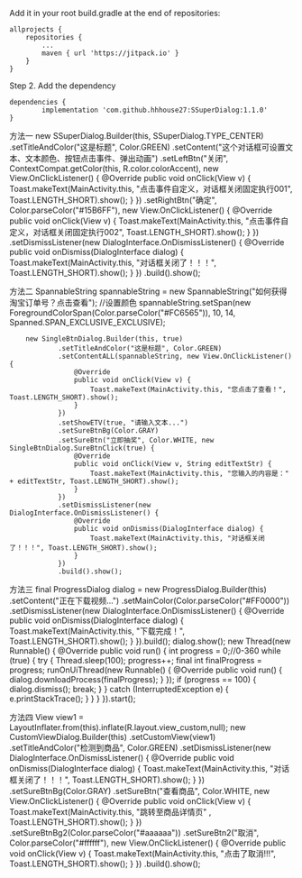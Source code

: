 Add it in your root build.gradle at the end of repositories:

	allprojects {
		repositories {
			...
			maven { url 'https://jitpack.io' }
		}
	}
Step 2. Add the dependency

	dependencies {
	        implementation 'com.github.hhhouse27:SSuperDialog:1.1.0'
	} 


方法一
new SSuperDialog.Builder(this, SSuperDialog.TYPE_CENTER)
                .setTitleAndColor("这是标题", Color.GREEN)
                .setContent("这个对话框可设置文本、文本颜色、按钮点击事件、弹出动画")
                .setLeftBtn("关闭", ContextCompat.getColor(this, R.color.colorAccent), new View.OnClickListener() {
                    @Override
                    public void onClick(View v) {
                        Toast.makeText(MainActivity.this, "点击事件自定义，对话框关闭固定执行001", Toast.LENGTH_SHORT).show();
                    }
                })
                .setRightBtn("确定", Color.parseColor("#15B6FF"), new View.OnClickListener() {
                    @Override
                    public void onClick(View v) {
                        Toast.makeText(MainActivity.this, "点击事件自定义，对话框关闭固定执行002", Toast.LENGTH_SHORT).show();
                    }
                })
                .setDismissListener(new DialogInterface.OnDismissListener() {
                    @Override
                    public void onDismiss(DialogInterface dialog) {
                        Toast.makeText(MainActivity.this, "对话框关闭了！！！", Toast.LENGTH_SHORT).show();
                    }
                })
                .build().show();
		
方法二
SpannableString spannableString = new SpannableString("如何获得淘宝订单号？点击查看");
        //设置颜色
        spannableString.setSpan(new ForegroundColorSpan(Color.parseColor("#FC6565")), 10, 14, Spanned.SPAN_EXCLUSIVE_EXCLUSIVE);

        new SingleBtnDialog.Builder(this, true)
                .setTitleAndColor("这是标题", Color.GREEN)
                .setContentALL(spannableString, new View.OnClickListener() {
                    @Override
                    public void onClick(View v) {
                        Toast.makeText(MainActivity.this, "您点击了查看！", Toast.LENGTH_SHORT).show();
                    }
                })
                .setShowETV(true, "请输入文本...")
                .setSureBtnBg(Color.GRAY)
                .setSureBtn("立即抽奖", Color.WHITE, new SingleBtnDialog.SureBtnClick(true) {
                    @Override
                    public void onClick(View v, String editTextStr) {
                        Toast.makeText(MainActivity.this, "您输入的内容是：" + editTextStr, Toast.LENGTH_SHORT).show();
                    }
                })
                .setDismissListener(new DialogInterface.OnDismissListener() {
                    @Override
                    public void onDismiss(DialogInterface dialog) {
                        Toast.makeText(MainActivity.this, "对话框关闭了！！！", Toast.LENGTH_SHORT).show();
                    }
                })
                .build().show();
		
方法三
final ProgressDialog dialog = new ProgressDialog.Builder(this)
                .setContent("正在下载视频...")
                .setMainColor(Color.parseColor("#FF0000"))
                .setDismissListener(new DialogInterface.OnDismissListener() {
                    @Override
                    public void onDismiss(DialogInterface dialog) {
                        Toast.makeText(MainActivity.this, "下载完成！", Toast.LENGTH_SHORT).show();
                    }
                }).build();
        dialog.show();
       new Thread(new Runnable() {
            @Override
            public void run() {
                int progress = 0;//0-360
                while (true) {
                    try {
                        Thread.sleep(100);
                        progress++;
                        final int finalProgress = progress;
                        runOnUiThread(new Runnable() {
                            @Override
                            public void run() {
                                dialog.downloadProcess(finalProgress);
                            }
                        });
                        if (progress == 100) {
                            dialog.dismiss();
                            break;
                        }
                    } catch (InterruptedException e) {
                        e.printStackTrace();
                    }
                }
            }
        }).start();
	
方法四
View view1 = LayoutInflater.from(this).inflate(R.layout.view_custom,null);
        new CustomViewDialog.Builder(this)
                .setCustomView(view1)
                .setTitleAndColor("检测到商品", Color.GREEN)
                .setDismissListener(new DialogInterface.OnDismissListener() {
                    @Override
                    public void onDismiss(DialogInterface dialog) {
                        Toast.makeText(MainActivity.this, "对话框关闭了！！！", Toast.LENGTH_SHORT).show();
                    }
                })
                .setSureBtnBg(Color.GRAY)
                .setSureBtn("查看商品", Color.WHITE, new View.OnClickListener() {
                    @Override
                    public void onClick(View v) {
                        Toast.makeText(MainActivity.this, "跳转至商品详情页" , Toast.LENGTH_SHORT).show();
                    }
                })
                .setSureBtnBg2(Color.parseColor("#aaaaaa"))
                .setSureBtn2("取消", Color.parseColor("#ffffff"), new View.OnClickListener() {
                    @Override
                    public void onClick(View v) {
                        Toast.makeText(MainActivity.this, "点击了取消!!!", Toast.LENGTH_SHORT).show();
                    }
                })
                .build().show();
		
		
		
